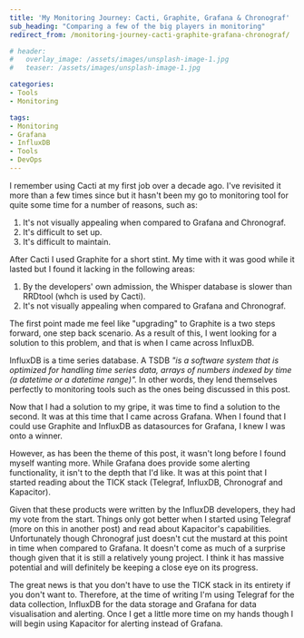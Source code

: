 ```yaml
---
title: 'My Monitoring Journey: Cacti, Graphite, Grafana & Chronograf'
sub_heading: "Comparing a few of the big players in monitoring"
redirect_from: /monitoring-journey-cacti-graphite-grafana-chronograf/

# header:
#   overlay_image: /assets/images/unsplash-image-1.jpg
#   teaser: /assets/images/unsplash-image-1.jpg

categories:
- Tools
- Monitoring

tags:
- Monitoring
- Grafana
- InfluxDB
- Tools
- DevOps
---
```

I remember using Cacti at my first job over a decade ago. I've revisited it more than a few times since but it hasn't been my go to monitoring tool for quite some time for a number of reasons, such as:

1.  It's not visually appealing when compared to Grafana and Chronograf.
2.  It's difficult to set up.
3.  It's difficult to maintain.

After Cacti I used Graphite for a short stint. My time with it was good while it lasted but I found it lacking in the following areas:

1.  By the developers' own admission, the Whisper database is slower than RRDtool (whch is used by Cacti).
2.  It's not visually appealing when compared to Grafana and Chronograf.

The first point made me feel like "upgrading" to Graphite is a two steps forward, one step back scenario. As a result of this, I went looking for a solution to this problem, and that is when I came across InfluxDB.

InfluxDB is a time series database. A TSDB _"is a software system that is optimized for handling time series data, arrays of numbers indexed by time (a datetime or a datetime range)"._ In other words, they lend themselves perfectly to monitoring tools such as the ones being discussed in this post.

Now that I had a solution to my gripe, it was time to find a solution to the second. It was at this time that I came across Grafana. When I found that I could use Graphite and InfluxDB as datasources for Grafana, I knew I was onto a winner.

However, as has been the theme of this post, it wasn't long before I found myself wanting more. While Grafana does provide some alerting functionality, it isn't to the depth that I'd like. It was at this point that I started reading about the TICK stack (Telegraf, InfluxDB, Chronograf and Kapacitor).

Given that these products were written by the InfluxDB developers, they had my vote from the start. Things only got better when I started using Telegraf (more on this in another post) and read about Kapacitor's capabilities. Unfortunately though Chronograf just doesn't cut the mustard at this point in time when compared to Grafana. It doesn't come as much of a surprise though given that it is still a relatively young project. I think it has massive potential and will definitely be keeping a close eye on its progress.

The great news is that you don't have to use the TICK stack in its entirety if you don't want to. Therefore, at the time of writing I'm using Telegraf for the data collection, InfluxDB for the data storage and Grafana for data visualisation and alerting. Once I get a little more time on my hands though I will begin using Kapacitor for alerting instead of Grafana.
